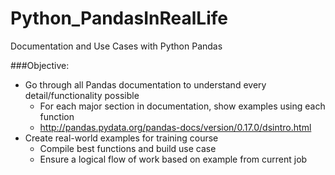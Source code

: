 # Python_PandasInRealLife
Documentation and Use Cases with Python Pandas

###Objective:
* Go through all Pandas documentation to understand every detail/functionality possible
  * For each major section in documentation, show examples using each function
  * http://pandas.pydata.org/pandas-docs/version/0.17.0/dsintro.html
* Create real-world examples for training course
  * Compile best functions and build use case
  * Ensure a logical flow of work based on example from current job
